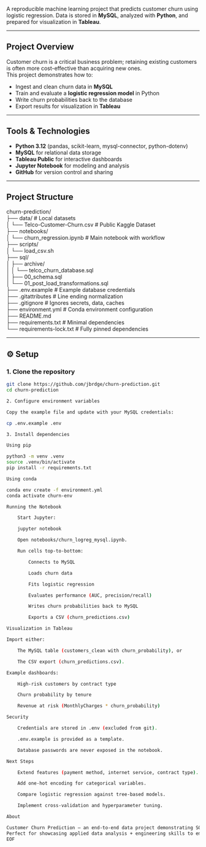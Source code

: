 A reproducible machine learning project that predicts customer churn using logistic regression. Data is stored in **MySQL**, analyzed with **Python**, and prepared for visualization in **Tableau**.  

---

## Project Overview
Customer churn is a critical business problem; retaining existing customers is often more cost-effective than acquiring new ones.  
This project demonstrates how to:
- Ingest and clean churn data in **MySQL**  
- Train and evaluate a **logistic regression model** in Python  
- Write churn probabilities back to the database  
- Export results for visualization in **Tableau**  

---

## Tools & Technologies
- **Python 3.12** (pandas, scikit-learn, mysql-connector, python-dotenv)  
- **MySQL** for relational data storage  
- **Tableau Public** for interactive dashboards  
- **Jupyter Notebook** for modeling and analysis  
- **GitHub** for version control and sharing  

---

## Project Structure

churn-prediction/  
├── data/ # Local datasets  
│ └── Telco-Customer-Churn.csv # Public Kaggle Dataset  
├── notebooks/  
│ └── churn_regression.ipynb # Main notebook with workflow   
├── scripts/  
│ └── load_csv.sh  
├── sql/  
│ ├── archive/  
│ │ └── telco_churn_database.sql  
│ ├── 00_schema.sql  
│ └── 01_post_load_transformations.sql  
├── .env.example # Example database credentials    
├── .gitattributes # Line ending normalization   
├── .gitignore # Ignores secrets, data, caches  
├── environment.yml # Conda environment configuration  
├── README.md  
├── requirements.txt # Minimal dependencies  
└── requirements-lock.txt # Fully pinned dependencies 


---

## ⚙️ Setup

### 1. Clone the repository
```bash
git clone https://github.com/jbrdge/churn-prediction.git
cd churn-prediction

2. Configure environment variables

Copy the example file and update with your MySQL credentials:

cp .env.example .env

3. Install dependencies

Using pip

python3 -m venv .venv
source .venv/bin/activate
pip install -r requirements.txt

Using conda

conda env create -f environment.yml
conda activate churn-env

Running the Notebook

    Start Jupyter:

    jupyter notebook

    Open notebooks/churn_logreg_mysql.ipynb.

    Run cells top-to-bottom:

        Connects to MySQL

        Loads churn data

        Fits logistic regression

        Evaluates performance (AUC, precision/recall)

        Writes churn probabilities back to MySQL

        Exports a CSV (churn_predictions.csv)

Visualization in Tableau

Import either:

    The MySQL table (customers_clean with churn_probability), or

    The CSV export (churn_predictions.csv).

Example dashboards:

    High-risk customers by contract type

    Churn probability by tenure

    Revenue at risk (MonthlyCharges * churn_probability)

Security

    Credentials are stored in .env (excluded from git).

    .env.example is provided as a template.

    Database passwords are never exposed in the notebook.

Next Steps

    Extend features (payment method, internet service, contract type).

    Add one-hot encoding for categorical variables.

    Compare logistic regression against tree-based models.

    Implement cross-validation and hyperparameter tuning.

About

Customer Churn Prediction — an end-to-end data project demonstrating SQL integration, machine learning, and visualization best practices.
Perfect for showcasing applied data analysis + engineering skills to employers.
EOF



